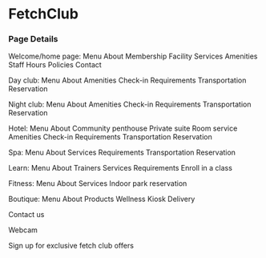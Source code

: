 # FetchClub

### Page Details

  Welcome/home page:
    Menu
    About
    Membership
    Facility
    Services
    Amenities
    Staff
    Hours
    Policies
    Contact
    
  Day club:
    Menu
    About
    Amenities
    Check-in
    Requirements
    Transportation
    Reservation
    
  Night club:
    Menu
    About
    Amenities
    Check-in
    Requirements
    Transportation
    Reservation
    
  Hotel:
    Menu
    About
    Community penthouse
    Private suite
    Room service
    Amenities
    Check-in
    Requirements
    Transportation
    Reservation
    
  Spa:
    Menu
    About
    Services
    Requirements
    Transportation
    Reservation
    
  Learn:
    Menu
    About
    Trainers
    Services
    Requirements
    Enroll in a class
    
  Fitness:
    Menu
    About
    Services
    Indoor park
    reservation
    
  Boutique:
    Menu
    About
    Products
    Wellness Kiosk
    Delivery
    
  Contact us
  
  Webcam
  
  Sign up for exclusive fetch club offers
